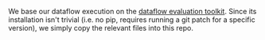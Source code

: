We base our dataflow execution on the [dataflow evaluation toolkit](https://github.com/amazon-science/dataflow-evaluation-toolkit). 
Since its installation isn't trivial (i.e. no pip, requires running a git patch for a specific version), we simply copy the relevant files into this repo.